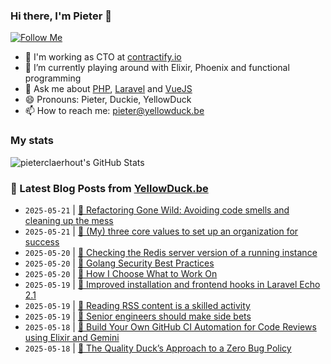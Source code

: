 ### Hi there, I'm Pieter 👋  
[![Follow Me](https://img.shields.io/github/followers/pieterclaerhout?label=Follow&style=social)](https://github.com/pieterclaerhout)

- 🏢 I'm working as CTO at [contractify.io](https://contractify.io)
- 🌱 I’m currently playing around with Elixir, Phoenix and functional programming
- 💬 Ask me about [PHP](https://php.net), [Laravel](http://laravel.com) and [VueJS](https://vuejs.org)
- 😄 Pronouns: Pieter, Duckie, YellowDuck
- 📫 How to reach me: pieter@yellowduck.be

### My stats

![pieterclaerhout's GitHub Stats](https://github-readme-stats.vercel.app/api?username=pieterclaerhout&show_icons=true&count_private=true&line_height=40)

### 📩 Latest Blog Posts from [YellowDuck.be](https://www.yellowduck.be/)
<!-- BLOG-POST-LIST:START -->
- `2025-05-21` | [🔗 Refactoring Gone Wild: Avoiding code smells and cleaning up the mess](https://www.yellowduck.be/posts/refactoring-gone-wild-avoiding-code-smells-and-cleaning-up-the-mess)  
- `2025-05-21` | [🔗 &lpar;My&rpar; three core values to set up an organization for success](https://www.yellowduck.be/posts/my-three-core-values-to-set-up-an-organization-for-success)  
- `2025-05-20` | [🐥 Checking the Redis server version of a running instance](https://www.yellowduck.be/posts/checking-the-redis-server-version)  
- `2025-05-20` | [🔗 Golang Security Best Practices](https://www.yellowduck.be/posts/golang-security-best-practices)  
- `2025-05-20` | [🔗 How I Choose What to Work On](https://www.yellowduck.be/posts/how-i-choose-what-to-work-on)  
- `2025-05-19` | [🐥 Improved installation and frontend hooks in Laravel Echo 2.1](https://www.yellowduck.be/posts/improved-installation-and-frontend-hooks-in-laravel-echo-2-1)  
- `2025-05-19` | [🔗 Reading RSS content is a skilled activity](https://www.yellowduck.be/posts/reading-rss-content-is-a-skilled-activity)  
- `2025-05-19` | [🔗 Senior engineers should make side bets](https://www.yellowduck.be/posts/senior-engineers-should-make-side-bets)  
- `2025-05-18` | [🔗 Build Your Own GitHub CI Automation for Code Reviews using Elixir and Gemini](https://www.yellowduck.be/posts/build-your-own-github-ci-automation-for-code-reviews-using-elixir-and-gemini)  
- `2025-05-18` | [🔗 The Quality Duck’s Approach to a Zero Bug Policy](https://www.yellowduck.be/posts/the-quality-ducks-approach-to-a-zero-bug-policy)  

<!-- BLOG-POST-LIST:END -->
